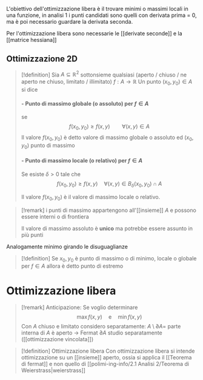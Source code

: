 L'obiettivo dell'ottimizzazione libera è il trovare minimi o massimi locali in una funzione, in analisi 1 i punti candidati sono quelli con derivata prima = 0, ma è poi necessario guardare la derivata seconda.

Per l'ottimizzazione libera sono necessarie le [[derivate seconde]] e la [[matrice hessiana]]

## Ottimizzazione 2D

>[!definition]
>Sia $A \subseteq \mathbb{R}^2$ sottonsieme qualsiasi (aperto / chiuso / ne aperto ne chiuso, limitato / illimitato)
>$f : A \to \mathbb{R}$
>Un punto $(x_{0},y_{0}) \in A$ si dice
>#### - Punto di massimo globale (o assoluto) per $f \in A$
>se
>$$ f(x_{0},y_{0}) \geq f(x,y)  \qquad\forall(x,y) \in A$$
>Il valore $f(x_{0},y_{0})$ è detto valore di massimo globale o assoluto ed $(x_{0},y_{0})$ punto di massimo
>
> #### - Punto di massimo locale (o relativo) per $f \in A$
> Se esiste $\delta > 0$ tale che
>  $$ f(x_{0},y_{0}) \geq f(x,y)\quad \forall (x,y) \in B_{\delta}(x_{0},y_{0}) \cap A $$
>
>Il valore $f(x_{0},y_{0})$ è il valore di massimo locale o relativo.


>[!remark]
> i punti di massimo appartengono all'[[insieme]] $A$ e possono essere interni o di frontiera
>
>Il valore di massimo assoluto è **unico** ma potrebbe essere assunto in più punti

Analogamente minimo girando le disuguaglianze


>[!definition]
>Se $x_{0},y_{0}$ è punto di massimo o di minimo, locale o globale per $f \in A$ allora è detto punto di estremo

# Ottimizzazione libera
>[!remark] Anticipazione:
Se voglio determinare
> $$ \max f(x,y)\quad\text{e}\quad \min f(x,y) $$
> Con $A$ chiuso e limitato considero separatamente:
> $A \setminus \partial A =$ parte interna di $A$ è aperto $\to$ Fermat
> $\partial A$ studio separatamente ([[ottimizzazione vincolata]])


>[!definition] Ottimizzazione libera
>Con ottimizzazione libera si intende ottimizzazione su un [[insieme]] aperto, ossia si applica il [[Teorema di fermat]] e non quello di [[polimi-ing-info/2.1 Analisi 2/Teorema di Weierstrass|weierstrass]]
>

